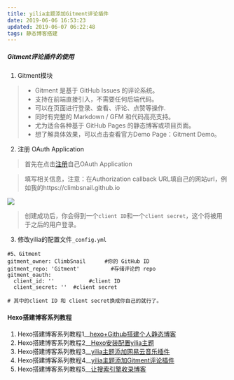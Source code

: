 ```yaml
---
title: yilia主题添加Gitment评论插件
date: 2019-06-06 16:53:23
updated: 2019-06-07 06:22:48
tags: 静态博客搭建
---
```


##### Gitment评论插件的使用
1. Gitment模块
> * Gitment 是基于 GitHub Issues 的评论系统。
> * 支持在前端直接引入，不需要任何后端代码。
> * 可以在页面进行登录、查看、评论、点赞等操作.
> * 同时有完整的 Markdown / GFM 和代码高亮支持。
> * 尤为适合各种基于 GitHub Pages 的静态博客或项目页面。
> * 想了解具体效果，可以点击查看官方Demo Page：Gitment Demo。

<!-- more -->

2. 注册 OAuth Application

> 首先在点击[注册](https://github.com/settings/applications/new)自己OAuth Application<br>

> 填写相关信息，注意：在Authorization callback URL填自己的网站url，例如我的https://climbsnail.github.io<br>

![](https://gitee.com/ClimbSnailQ/Project_Image/raw/master/Note/gitment.jpg)

> 创建成功后，你会得到一个`client ID`和一个`client secret`，这个将被用于之后的用户登录。<br>

3. 修改yilia的配置文件`_config.yml`
```
#5、Gitment
gitment_owner: ClimbSnail      #你的 GitHub ID
gitment_repo: 'Gitment'          #存储评论的 repo
gitment_oauth:
  client_id: ''           #client ID
  client_secret: ''  #client secret
  
# 其中的client ID 和 client secret换成你自己的就行了。
```

#### Hexo搭建博客系列教程
1. Hexo搭建博客系列教程1__[hexo+Github搭建个人静态博客](../hexo+Github搭建个人静态博客)
2. Hexo搭建博客系列教程2__[Hexo安装配置yilia主题](../Hexo安装配置yilia主题)
3. Hexo搭建博客系列教程3__[yilia主题添加网易云音乐插件](../yilia主题添加网易云音乐插件)
4. Hexo搭建博客系列教程4__[yilia主题添加Gitment评论插件](../yilia主题添加Gitment评论插件题)
5. Hexo搭建博客系列教程5__[让搜索引擎收录博客](../让搜索引擎收录博客)
